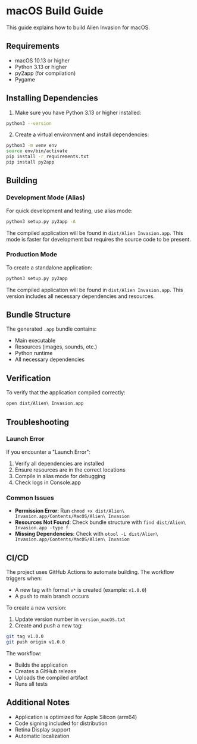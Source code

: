 # macOS Build Guide

This guide explains how to build Alien Invasion for macOS.

## Requirements

- macOS 10.13 or higher
- Python 3.13 or higher
- py2app (for compilation)
- Pygame

## Installing Dependencies

1. Make sure you have Python 3.13 or higher installed:

```bash
python3 --version
```

2. Create a virtual environment and install dependencies:

```bash
python3 -m venv env
source env/bin/activate
pip install -r requirements.txt
pip install py2app
```

## Building

### Development Mode (Alias)

For quick development and testing, use alias mode:

```bash
python3 setup.py py2app -A
```

The compiled application will be found in `dist/Alien Invasion.app`. This mode
is faster for development but requires the source code to be present.

### Production Mode

To create a standalone application:

```bash
python3 setup.py py2app
```

The compiled application will be found in `dist/Alien Invasion.app`. This
version includes all necessary dependencies and resources.

## Bundle Structure

The generated `.app` bundle contains:

- Main executable
- Resources (images, sounds, etc.)
- Python runtime
- All necessary dependencies

## Verification

To verify that the application compiled correctly:

```bash
open dist/Alien\ Invasion.app
```

## Troubleshooting

### Launch Error

If you encounter a "Launch Error":

1. Verify all dependencies are installed
2. Ensure resources are in the correct locations
3. Compile in alias mode for debugging
4. Check logs in Console.app

### Common Issues

- **Permission Error**: Run
  `chmod +x dist/Alien\ Invasion.app/Contents/MacOS/Alien\ Invasion`
- **Resources Not Found**: Check bundle structure with
  `find dist/Alien\ Invasion.app -type f`
- **Missing Dependencies**: Check with
  `otool -L dist/Alien\ Invasion.app/Contents/MacOS/Alien\ Invasion`

## CI/CD

The project uses GitHub Actions to automate building. The workflow triggers
when:

- A new tag with format `v*` is created (example: `v1.0.0`)
- A push to main branch occurs

To create a new version:

1. Update version number in `version_macOS.txt`
2. Create and push a new tag:

```bash
git tag v1.0.0
git push origin v1.0.0
```

The workflow:

- Builds the application
- Creates a GitHub release
- Uploads the compiled artifact
- Runs all tests

## Additional Notes

- Application is optimized for Apple Silicon (arm64)
- Code signing included for distribution
- Retina Display support
- Automatic localization
